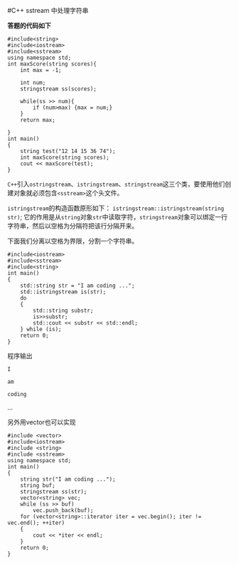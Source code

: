 #C++ sstream 中处理字符串



**答题的代码如下**
```shell
#include<string>
#include<iostream>
#include<sstream>
using namespace std;
int maxScore(string scores){
	int max = -1;
	
	int num;
	stringstream ss(scores);
	
	while(ss >> num){
		if (num>max) {max = num;}
	}
	return max;
	
}
int main()
{
	string test("12 14 15 36 74");
	int maxScore(string scores);
	cout << maxScore(test);
}
```

`C++`引入`ostringstream`、`istringstream`、`stringstream`这三个类，要使用他们创建对象就必须包含`<sstream>`这个头文件。

`istringstream`的构造函数原形如下：
`istringstream::istringstream(string str)`;
它的作用是从`string`对象`str`中读取字符，`stringstream`对象可以绑定一行字符串，然后以空格为分隔符把该行分隔开来。

下面我们分离以空格为界限，分割一个字符串。
```shell
#include<iostream>
#include<sstream>
#include<string>
int main()
{
    std::string str = "I am coding ...";
    std::istringstream is(str);
    do
    {
        std::string substr;
        is>>substr;
        std::cout << substr << std::endl;
    } while (is);
    return 0;
}
```
程序输出

`I`

`am `

`coding`

...

另外用vector也可以实现
```shell
#include <vector>
#include<iostream>
#include <string>
#include <sstream>
using namespace std;
int main()
{
    string str("I am coding ...");
    string buf;
    stringstream ss(str); 
    vector<string> vec; 
    while (ss >> buf)
        vec.push_back(buf);
    for (vector<string>::iterator iter = vec.begin(); iter != vec.end(); ++iter)
    {
        cout << *iter << endl;
    }
    return 0;
}
```
